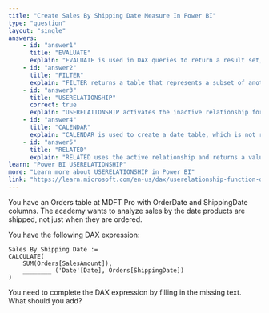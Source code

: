 ```yaml
---
title: "Create Sales By Shipping Date Measure In Power BI"
type: "question"
layout: "single"
answers:
    - id: "answer1"
      title: "EVALUATE"
      explain: "EVALUATE is used in DAX queries to return a result set, not for defining measures or activating relationships in calculations. It is not applicable in this context."
    - id: "answer2"
      title: "FILTER"
      explain: "FILTER returns a table that represents a subset of another table or expression, based on a filter expression. It is not used to activate relationships between tables."
    - id: "answer3"
      title: "USERELATIONSHIP"
      correct: true
      explain: "USERELATIONSHIP activates the inactive relationship for Shipping Date in the calculation."
    - id: "answer4"
      title: "CALENDAR"
      explain: "CALENDAR is used to create a date table, which is not relevant for this calculation."
    - id: "answer5"
      title: "RELATED"
      explain: "RELATED uses the active relationship and returns a value from the related table. It doesn't change the active relationship."
learn: "Power BI USERELATIONSHIP"
more: "Learn more about USERELATIONSHIP in Power BI"
link: "https://learn.microsoft.com/en-us/dax/userelationship-function-dax"
---
```

You have an Orders table at MDFT Pro with OrderDate and ShippingDate columns. The academy wants to analyze sales by the date products are shipped, not just when they are ordered.

You have the following DAX expression:

```dax
Sales By Shipping Date :=
CALCULATE(
    SUM(Orders[SalesAmount]),
    ________ ('Date'[Date], Orders[ShippingDate])
)
```

You need to complete the DAX expression by filling in the missing text. What should you add?
